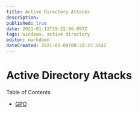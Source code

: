 ```yaml
---
title: Active Directory Attacks
description: 
published: true
date: 2021-01-12T19:22:06.897Z
tags: windows, active directory
editor: markdown
dateCreated: 2021-01-09T00:22:23.554Z
---
```


# Active Directory Attacks

Table of Contents
- [GPO](/postexploitation/active-directory/gpo)
